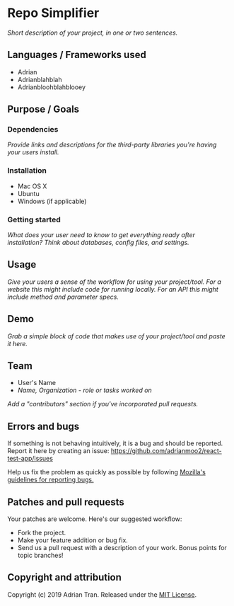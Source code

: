 # Repo Simplifier

*Short description of your project, in one or two sentences.* 

## Languages / Frameworks used

* Adrian
* Adrianblahblah
* Adrianbloohblahblooey

## Purpose / Goals

### Dependencies

*Provide links and descriptions for the third-party libraries you're having your users install.*

### Installation

* Mac OS X
* Ubuntu
* Windows (if applicable)

### Getting started

*What does your user need to know to get everything ready after installation?*
*Think about databases, config files, and settings.*

## Usage

*Give your users a sense of the workflow for using your project/tool.*
*For a website this might include code for running locally.*
*For an API this might include method and parameter specs.*

## Demo

*Grab a simple block of code that makes use of your project/tool and paste it here.*

## Team

* User's Name
* *Name, Organization - role or tasks worked on*

*Add a "contributors" section if you've incorporated pull requests.*

## Errors and bugs

If something is not behaving intuitively, it is a bug and should be reported.
Report it here by creating an issue: https://github.com/adrianmoo2/react-test-app/issues

Help us fix the problem as quickly as possible by following [Mozilla's guidelines for reporting bugs.](https://developer.mozilla.org/en-US/docs/Mozilla/QA/Bug_writing_guidelines#General_Outline_of_a_Bug_Report)

## Patches and pull requests

Your patches are welcome. Here's our suggested workflow:
 
* Fork the project.
* Make your feature addition or bug fix.
* Send us a pull request with a description of your work. Bonus points for topic branches!

## Copyright and attribution

Copyright (c) 2019 Adrian Tran. Released under the [MIT License](https://github.com/adrianmoo2/react-test-app/blob/master/LICENSE).
